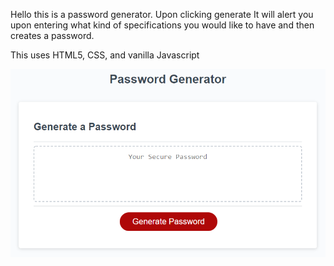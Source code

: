 Hello this is a password generator. Upon clicking generate It will alert you upon entering what kind of specifications you would like to have and then creates a password.

This uses HTML5, CSS, and vanilla Javascript

<img src=https://github.com/garizpe9/passgen/blob/master/03-javascript-homework-demo.png>

